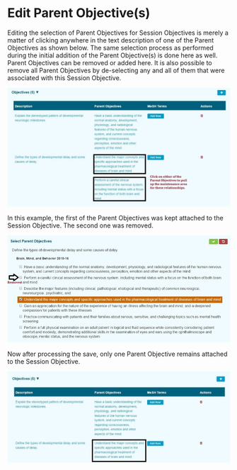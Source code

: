 # Edit Parent Objective\(s\)

Editing the selection of Parent Objectives for Session Objectives is merely a matter of clicking anywhere in the text description of one of the Parent Objectives as shown below. The same selection process as performed during the initial addition of the Parent Objective\(s\) is done here as well. Parent Objectives can be removed or added here. It is also possible to remove all Parent Objectives by de-selecting any and all of them that were associated with this Session Objective.

![Click to select](../../images/edit_session_obj_parent/click_to_select.jpg)

In this example, the first of the Parent Objectives was kept attached to the Session Objective. The second one was removed.

![Remove one parent](../../images/edit_session_obj_parent/remove_one_parent.jpg)

Now after processing the save, only one Parent Objective remains attached to the Session Objective.

![After removal](../../images/edit_session_obj_parent/after_removal.jpg)

